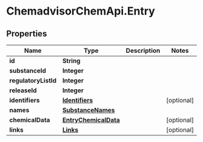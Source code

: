 # ChemadvisorChemApi.Entry

## Properties
Name | Type | Description | Notes
------------ | ------------- | ------------- | -------------
**id** | **String** |  | 
**substanceId** | **Integer** |  | 
**regulatoryListId** | **Integer** |  | 
**releaseId** | **Integer** |  | 
**identifiers** | [**Identifiers**](Identifiers.md) |  | [optional] 
**names** | [**SubstanceNames**](SubstanceNames.md) |  | 
**chemicalData** | [**EntryChemicalData**](EntryChemicalData.md) |  | [optional] 
**links** | [**Links**](Links.md) |  | [optional] 


